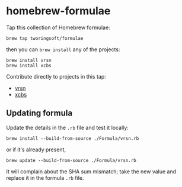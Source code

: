 # homebrew-formulae

Tap this collection of Homebrew formulae:

```
brew tap tworingsoft/formulae
```

then you can `brew install` any of the projects:

```
brew install vrsn
brew install xcbs
```

Contribute directly to projects in this tap:

- [vrsn](https://github.com/TwoRingSoft/Vrsnr)
- [xcbs](https://github.com/TwoRingSoft/xcbs)

## Updating formula

Update the details in the `.rb` file and test it locally:

`brew install --build-from-source ./Formula/vrsn.rb`

or if it's already present,

`brew update --build-from-source ./Formula/vrsn.rb`

It will complain about the SHA sum mismatch; take the new value and replace it in the formula `.rb` file.
